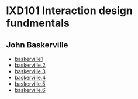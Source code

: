 IXD101 Interaction design fundmentals 
=====================================

John Baskerville
----------------

- [baskerville1](baskerville1.html) 
- [baskerville.2](john_baskerville/baskerville.2.html)
- [baskerville.3](john_baskerville/baskerville.3.html)
- [baskerville.4](john_baskerville/baskerville.4.html)
- [baskerville.5](john_baskerville/baskerville.5.html)
- [baskerville.6](john_baskerville/baskerville.6.html)
